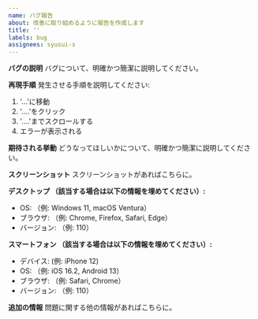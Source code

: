 ```yaml
---
name: バグ報告
about: 改善に取り組めるように報告を作成します
title: ''
labels: bug
assignees: syusui-s
---
```


**バグの説明**
バグについて、明確かつ簡潔に説明してください。

**再現手順**
発生させる手順を説明してください:

1. '...'に移動
2. '....'をクリック
3. '....'までスクロールする
4. エラーが表示される

**期待される挙動**
どうなってほしいかについて、明確かつ簡潔に説明してください。

**スクリーンショット**
スクリーンショットがあればこちらに。

**デスクトップ （該当する場合は以下の情報を埋めてください）:**

- OS: （例: Windows 11, macOS Ventura）
- ブラウザ: （例: Chrome, Firefox, Safari, Edge）
- バージョン: （例: 110）

**スマートフォン （該当する場合は以下の情報を埋めてください）:**

- デバイス: (例: iPhone 12)
- OS: （例: iOS 16.2, Android 13）
- ブラウザ: （例: Safari, Chrome）
- バージョン: （例: 110）

**追加の情報**
問題に関する他の情報があればこちらに。
